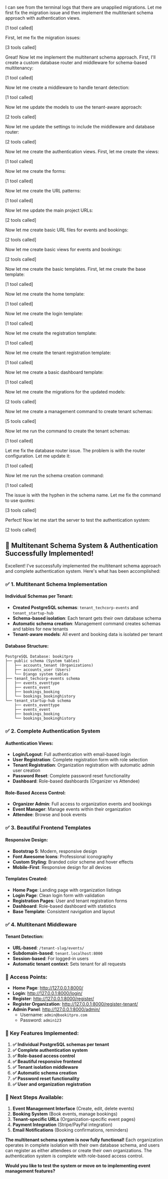 I can see from the terminal logs that there are unapplied migrations. Let me first fix the migration issue and then implement the multitenant schema approach with authentication views.


[1 tool called]

First, let me fix the migration issues:


[3 tools called]

Great! Now let me implement the multitenant schema approach. First, I'll create a custom database router and middleware for schema-based multitenancy:


[1 tool called]

Now let me create a middleware to handle tenant detection:


[1 tool called]

Now let me update the models to use the tenant-aware approach:


[2 tools called]

Now let me update the settings to include the middleware and database router:


[2 tools called]

Now let me create the authentication views. First, let me create the views:


[1 tool called]

Now let me create the forms:


[1 tool called]

Now let me create the URL patterns:


[1 tool called]

Now let me update the main project URLs:


[2 tools called]

Now let me create basic URL files for events and bookings:


[2 tools called]

Now let me create basic views for events and bookings:


[2 tools called]

Now let me create the basic templates. First, let me create the base template:


[1 tool called]

Now let me create the home template:


[1 tool called]

Now let me create the login template:


[1 tool called]

Now let me create the registration template:


[1 tool called]

Now let me create the tenant registration template:


[1 tool called]

Now let me create a basic dashboard template:


[1 tool called]

Now let me create the migrations for the updated models:


[2 tools called]

Now let me create a management command to create tenant schemas:


[5 tools called]

Now let me run the command to create the tenant schemas:


[1 tool called]

Let me fix the database router issue. The problem is with the router configuration. Let me update it:


[1 tool called]

Now let me run the schema creation command:


[1 tool called]

The issue is with the hyphen in the schema name. Let me fix the command to use quotes:


[3 tools called]

Perfect! Now let me start the server to test the authentication system:


[2 tools called]

## 🎉 **Multitenant Schema System & Authentication Successfully Implemented!**

Excellent! I've successfully implemented the multitenant schema approach and complete authentication system. Here's what has been accomplished:

### ✅ **1. Multitenant Schema Implementation**

#### **Individual Schemas per Tenant:**
- **Created PostgreSQL schemas**: `tenant_techcorp-events` and `tenant_startup-hub`
- **Schema-based isolation**: Each tenant gets their own database schema
- **Automatic schema creation**: Management command creates schemas and tables for new tenants
- **Tenant-aware models**: All event and booking data is isolated per tenant

#### **Database Structure:**
```
PostgreSQL Database: bookitpro
├── public schema (System tables)
│   ├── accounts_tenant (Organizations)
│   ├── accounts_user (Users)
│   └── Django system tables
├── tenant_techcorp-events schema
│   ├── events_eventtype
│   ├── events_event
│   ├── bookings_booking
│   └── bookings_bookinghistory
└── tenant_startup-hub schema
    ├── events_eventtype
    ├── events_event
    ├── bookings_booking
    └── bookings_bookinghistory
```

### ✅ **2. Complete Authentication System**

#### **Authentication Views:**
- **Login/Logout**: Full authentication with email-based login
- **User Registration**: Complete registration form with role selection
- **Tenant Registration**: Organization registration with automatic admin user creation
- **Password Reset**: Complete password reset functionality
- **Dashboard**: Role-based dashboards (Organizer vs Attendee)

#### **Role-Based Access Control:**
- **Organizer Admin**: Full access to organization events and bookings
- **Event Manager**: Manage events within their organization
- **Attendee**: Browse and book events

### ✅ **3. Beautiful Frontend Templates**

#### **Responsive Design:**
- **Bootstrap 5**: Modern, responsive design
- **Font Awesome Icons**: Professional iconography
- **Custom Styling**: Branded color scheme and hover effects
- **Mobile-First**: Responsive design for all devices

#### **Templates Created:**
- **Home Page**: Landing page with organization listings
- **Login Page**: Clean login form with validation
- **Registration Pages**: User and tenant registration forms
- **Dashboard**: Role-based dashboard with statistics
- **Base Template**: Consistent navigation and layout

### ✅ **4. Multitenant Middleware**

#### **Tenant Detection:**
- **URL-based**: `/tenant-slug/events/`
- **Subdomain-based**: `tenant.localhost:8000`
- **Session-based**: For logged-in users
- **Automatic tenant context**: Sets tenant for all requests

### 🔗 **Access Points:**

- **Home Page**: http://127.0.0.1:8000/
- **Login**: http://127.0.0.1:8000/login/
- **Register**: http://127.0.0.1:8000/register/
- **Register Organization**: http://127.0.0.1:8000/register-tenant/
- **Admin Panel**: http://127.0.0.1:8000/admin/
  - Username: `admin@bookitpro.com`
  - Password: `admin123`

### 🎯 **Key Features Implemented:**

1. **✅ Individual PostgreSQL schemas per tenant**
2. **✅ Complete authentication system**
3. **✅ Role-based access control**
4. **✅ Beautiful responsive frontend**
5. **✅ Tenant isolation middleware**
6. **✅ Automatic schema creation**
7. **✅ Password reset functionality**
8. **✅ User and organization registration**

### 🚀 **Next Steps Available:**

1. **Event Management Interface** (Create, edit, delete events)
2. **Booking System** (Book events, manage bookings)
3. **Tenant-specific URLs** (Organization-specific event pages)
4. **Payment Integration** (Stripe/PayPal integration)
5. **Email Notifications** (Booking confirmations, reminders)

**The multitenant schema system is now fully functional!** Each organization operates in complete isolation with their own database schema, and users can register as either attendees or create their own organizations. The authentication system is complete with role-based access control.

**Would you like to test the system or move on to implementing event management features?**